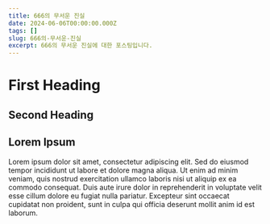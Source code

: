 ```yaml
---
title: 666의 무서운 진실
date: 2024-06-06T00:00:00.000Z
tags: []
slug: 666의-무서운-진실
excerpt: 666의 무서운 진실에 대한 포스팅입니다.
---
```


# First Heading

## Second Heading

## Lorem Ipsum

Lorem ipsum dolor sit amet, consectetur adipiscing elit. Sed do eiusmod tempor incididunt ut labore et dolore magna aliqua. Ut enim ad minim veniam, quis nostrud exercitation ullamco laboris nisi ut aliquip ex ea commodo consequat. Duis aute irure dolor in reprehenderit in voluptate velit esse cillum dolore eu fugiat nulla pariatur. Excepteur sint occaecat cupidatat non proident, sunt in culpa qui officia deserunt mollit anim id est laborum.
